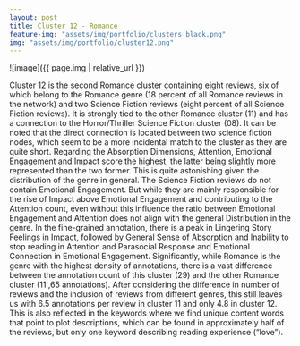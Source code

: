 ```yaml
---
layout: post
title: Cluster 12 - Romance
feature-img: "assets/img/portfolio/clusters_black.png"
img: "assets/img/portfolio/cluster12.png"
---
```

![image]({{ page.img | relative_url }})

Cluster 12 is the second Romance cluster containing eight reviews, six of which belong to the Romance genre (18 percent of all Romance reviews in the network) and two Science Fiction reviews (eight percent of all Science Fiction reviews). It is strongly tied to the other Romance cluster (11) and has a connection to the Horror/Thriller Science Fiction cluster (08). It can be noted that the direct connection is located between two science fiction nodes, which seem to be a more incidental match to the cluster as they are quite short.
Regarding the Absorption Dimensions, Attention, Emotional Engagement and Impact score the highest, the latter being slightly more represented than the two former. This is quite astonishing given the distribution of the genre in general. The Science Fiction reviews do not contain Emotional Engagement. But while they are mainly responsible for the rise of Impact above Emotional Engagement and contributing to the Attention count, even without this influence the ratio between Emotional Engagement and Attention does not align with the general Distribution in the genre.
In the fine-grained annotation, there is a peak in Lingering Story Feelings in Impact, followed by General Sense of Absorption and Inability to stop reading in Attention and Parasocial Response and Emotional Connection in Emotional Engagement. Significantly, while Romance is the genre with the highest density of annotations, there is a vast difference between the annotation count of this cluster (29) and the other Romance cluster (11 ,65 annotations). After considering the difference in number of reviews and the inclusion of reviews from different genres, this still leaves us with 6.5 annotations per review in cluster 11 and only 4.8 in cluster 12. This is also reflected in the keywords where we find unique content words that point to plot descriptions, which can be found in approximately half of the reviews, but only one keyword describing reading experience (“love”).
